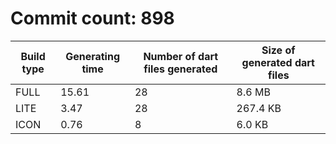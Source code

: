 # Commit count: 898
| Build type | Generating time | Number of dart files generated | Size of generated dart files |
|------------|-----------------|-------------------------------|------------------------------|
| FULL | 15.61 | 28 | 8.6 MB |
| LITE | 3.47 | 28 | 267.4 KB |
| ICON | 0.76 | 8 | 6.0 KB |
